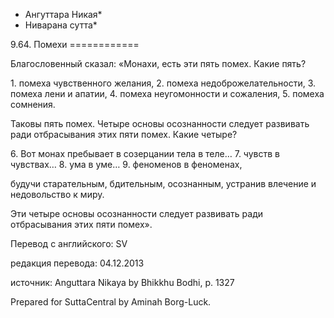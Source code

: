 * Ангуттара Никая*
* Ниварана сутта*

9\.64\. Помехи
\=\=\=\=\=\=\=\=\=\=\=\=

Благословенный сказал: «Монахи, есть эти пять помех\. Какие пять?

1\. помеха чувственного желания,
2\. помеха недоброжелательности,
3\. помеха лени и апатии,
4\. помеха неугомонности и сожаления,
5\. помеха сомнения\.

Таковы пять помех\. Четыре основы осознанности следует развивать ради отбрасывания этих пяти помех\. Какие четыре?

6\. Вот монах пребывает в созерцании тела в теле…
7\. чувств в чувствах…
8\. ума в уме…
9\. феноменов в феноменах,

будучи старательным, бдительным, осознанным, устранив влечение и недовольство к миру\.

Эти четыре основы осознанности следует развивать ради отбрасывания этих пяти помех»\.

Перевод с английского: SV

редакция перевода: 04\.12\.2013

источник: Anguttara Nikaya by Bhikkhu Bodhi, p\. 1327

Prepared for SuttaCentral by Aminah Borg\-Luck\.